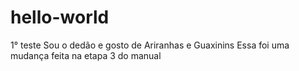 # hello-world
1° teste
Sou o dedão e gosto de Ariranhas e Guaxinins 
Essa foi uma mudança feita na etapa 3 do manual  
